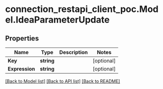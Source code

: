 # connection_restapi_client_poc.Model.IdeaParameterUpdate

## Properties

Name | Type | Description | Notes
------------ | ------------- | ------------- | -------------
**Key** | **string** |  | [optional] 
**Expression** | **string** |  | [optional] 

[[Back to Model list]](../README.md#documentation-for-models) [[Back to API list]](../README.md#documentation-for-api-endpoints) [[Back to README]](../README.md)

